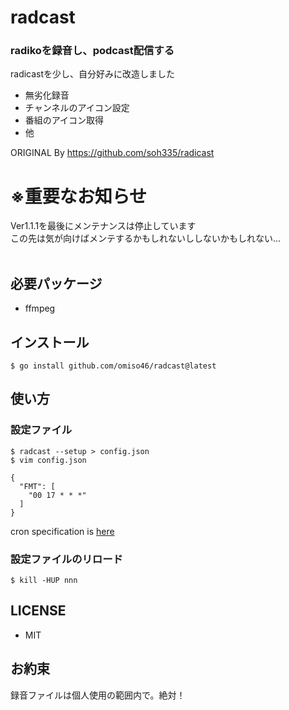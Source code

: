 # radcast
### radikoを録音し、podcast配信する

radicastを少し、自分好みに改造しました
* 無劣化録音
* チャンネルのアイコン設定
* 番組のアイコン取得
* 他

ORIGINAL By https://github.com/soh335/radicast

# ※重要なお知らせ
Ver1.1.1を最後にメンテナンスは停止しています<br>
この先は気が向けばメンテするかもしれないししないかもしれない…<br><br>

## 必要パッケージ
* ffmpeg

## インストール
```
$ go install github.com/omiso46/radcast@latest
```

## 使い方
### 設定ファイル
```
$ radcast --setup > config.json
$ vim config.json

{
  "FMT": [
    "00 17 * * *"
  ]
}
```
cron specification is [here](https://godoc.org/github.com/robfig/cron#hdr-CRON_Expression_Format)

### 設定ファイルのリロード
```
$ kill -HUP nnn
```

## LICENSE
* MIT

## お約束
録音ファイルは個人使用の範囲内で。絶対！
